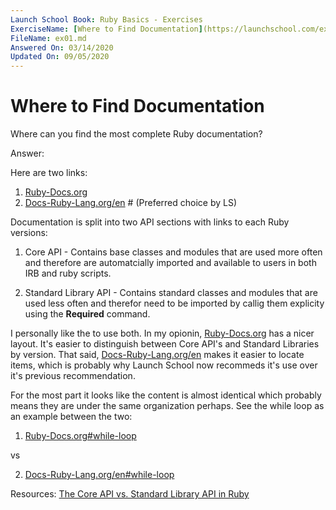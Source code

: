 ```yaml
---
Launch School Book: Ruby Basics - Exercises
ExerciseName: [Where to Find Documentation](https://launchschool.com/exercises/bb38f937)
FileName: ex01.md 
Answered On: 03/14/2020
Updated On: 09/05/2020
---
```


# Where to Find Documentation

Where can you find the most complete Ruby documentation?

Answer: 

Here are two links: 
1. [Ruby-Docs.org](https://ruby-doc.org/)
2. [Docs-Ruby-Lang.org/en](https://docs.ruby-lang.org/en/) # (Preferred choice by LS)

Documentation is split into two API sections with links to each Ruby versions:

1. Core API - Contains base classes and modules that are used more often 
and therefore are automatcially imported and available to users in both 
IRB and ruby scripts.

2. Standard Library API - Contains standard classes and modules that are
used less often and therefor need to be imported by callig them explicity 
using the **Required** command.


I personally like the to use both.  In my opionin, [Ruby-Docs.org](https://ruby-doc.org/) has a
nicer layout. It's easier to distinguish between Core API's and Standard Libraries 
by version.
That said, [Docs-Ruby-Lang.org/en](https://docs.ruby-lang.org/en/) makes it easier 
to locate items, which is probably why Launch School now recommeds it's use over it's
previous recommendation.  

For the most part it looks like the content is almost identical which probably
means they are under the same organization perhaps.   See the while loop as 
an example between the two:


1. [Ruby-Docs.org#while-loop](https://ruby-doc.org/core-2.7.1/doc/syntax/control_expressions_rdoc.html#label-while+Loop)

vs

2. [Docs-Ruby-Lang.org/en#while-loop](https://docs.ruby-lang.org/en/2.7.0/syntax/control_expressions_rdoc.html#label-while+Loop)


Resources: 
[The Core API vs. Standard Library API in Ruby](https://www.codeencounters.com/post/98909190540/the-core-api-vs-standard-library-api-in-ruby)